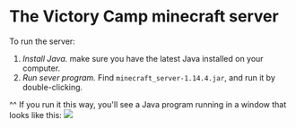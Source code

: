 # The Victory Camp minecraft server

To run the server:

1. *Install Java.* make sure you have the latest Java installed on your computer.
2. *Run sever program.* Find `minecraft_server-1.14.4.jar`, and run it by double-clicking. 

^^ If you run it this way, you'll see a Java program running in a window that
looks like this: ![](https://i.imgur.com/vu0T14o.png)
